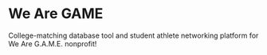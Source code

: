 # We Are GAME

College-matching database tool and student athlete networking platform for We Are G.A.M.E. nonprofit!
